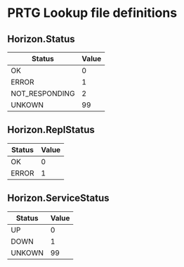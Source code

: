 # PRTG Lookup file definitions

## Horizon.Status
Status | Value
--- | ---
OK | 0
ERROR | 1
NOT_RESPONDING | 2
UNKOWN | 99

## Horizon.ReplStatus
Status | Value
--- | ---
OK | 0
ERROR | 1

## Horizon.ServiceStatus
Status | Value
--- | ---
UP | 0
DOWN | 1
UNKOWN | 99

